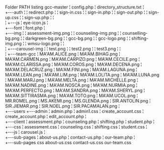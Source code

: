 Folder PATH listing
gcc-master
¦   config.php
¦   directory_structure.txt
¦   
+---auth
¦   ¦   redirect.php
¦   ¦   sign-in.css
¦   ¦   sign-in.php
¦   ¦   sign-out.php
¦   ¦   sign-up.css
¦   ¦   sign-up.php
¦   ¦   
¦   +---js
¦           eye-icon.js
¦           
+---font
¦       font.php
¦       
+---img
¦   ¦   assessment-img.png
¦   ¦   counseling-img.png
¦   ¦   counselling-bg.png
¦   ¦   darkgreen-bg.png
¦   ¦   gcc-bg.png
¦   ¦   gcc-logo.png
¦   ¦   shifting-img.png
¦   ¦   wmsu-logo.png
¦   ¦   
¦   +---carousel-img
¦   ¦       test.png
¦   ¦       test2.png
¦   ¦       test3.png
¦   ¦       
¦   +---team-gcc
¦           MA'AM.ALICE.png
¦           MA'AM.BIHAG.png
¦           MA'AM.CARMEN.png
¦           MA'AM.CARPIZO.png
¦           MA'AM.CECILE.png
¦           MA'AM.CLARISSA.png
¦           MA'AM.COROS.png
¦           MA'AM.DECENA.png
¦           MA'AM.DELACRUZ.png
¦           MA'AM.FINI.png
¦           MA'AM.LAGUNA.png
¦           MA'AM.LEAN.png
¦           MA'AM.LIM.png
¦           MA'AM.LOLITA.png
¦           MA'AM.LUNA.png
¦           MA'AM.MARJ.png
¦           MA'AM.MELTA.png
¦           MA'AM.MICHELLE.png
¦           MA'AM.NADINE.png
¦           MA'AM.NOSCA.png
¦           MA'AM.NURMIA.png
¦           MA'AM.PERFECTO.png
¦           MA'AM.SANDRA.png
¦           MA'AM.SHERYL.png
¦           MA'AM.SITTIRASMA.png
¦           MA'AM.TOTO.png
¦           MA'AM.UCOL.png
¦           MR.ROMEL.png
¦           MS.AKEMI.png
¦           MS.GLENDA.png
¦           SIR.ANTOLIN.png
¦           SIR.JIEMAR.png
¦           SIR.NOEL.png
¦           SIR.PACAMALAN.png
¦           
+---users
    +---admin
    ¦       admin.php
    ¦       admin1.css
    ¦       create_account.css
    ¦       create_account.php
    ¦       edit_account.php
    ¦       
    +---client
        ¦   assessment.php
        ¦   counseling.php
        ¦   shifting.php
        ¦   student.php
        ¦   
        +---css
        ¦       assessment.css
        ¦       counseling.css
        ¦       shifting.css
        ¦       student.css
        ¦       
        +---js
        ¦       carousel.js
        ¦       
        +---sub-pages
            ¦   about-us.php
            ¦   contact-us.php
            ¦   our-team.php
            ¦   
            +---sub-pages css
                    about-us.css
                    contact-us.css
                    our-team.css
                    
